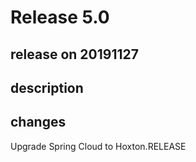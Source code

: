 # Release 5.0

## release on 20191127

## description

## changes

Upgrade Spring Cloud to Hoxton.RELEASE

